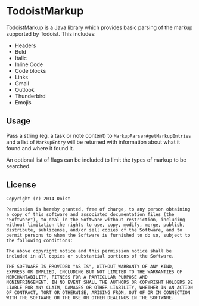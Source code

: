 # TodoistMarkup

TodoistMarkup is a Java library which provides basic parsing of the markup supported by Todoist. This includes:

* Headers
* Bold
* Italic
* Inline Code
* Code blocks
* Links
* Gmail
* Outlook
* Thunderbird
* Emojis

## Usage

Pass a string (eg. a task or note content) to `MarkupParser#getMarkupEntries` and a list of `MarkupEntry` will be returned with information about what it found and where it found it.

An optional list of flags can be included to limit the types of markup to be searched.

## License

    Copyright (c) 2014 Doist

    Permission is hereby granted, free of charge, to any person obtaining
    a copy of this software and associated documentation files (the
    "Software"), to deal in the Software without restriction, including
    without limitation the rights to use, copy, modify, merge, publish,
    distribute, sublicense, and/or sell copies of the Software, and to
    permit persons to whom the Software is furnished to do so, subject to
    the following conditions:

    The above copyright notice and this permission notice shall be
    included in all copies or substantial portions of the Software.

    THE SOFTWARE IS PROVIDED "AS IS", WITHOUT WARRANTY OF ANY KIND,
    EXPRESS OR IMPLIED, INCLUDING BUT NOT LIMITED TO THE WARRANTIES OF
    MERCHANTABILITY, FITNESS FOR A PARTICULAR PURPOSE AND
    NONINFRINGEMENT. IN NO EVENT SHALL THE AUTHORS OR COPYRIGHT HOLDERS BE
    LIABLE FOR ANY CLAIM, DAMAGES OR OTHER LIABILITY, WHETHER IN AN ACTION
    OF CONTRACT, TORT OR OTHERWISE, ARISING FROM, OUT OF OR IN CONNECTION
    WITH THE SOFTWARE OR THE USE OR OTHER DEALINGS IN THE SOFTWARE.